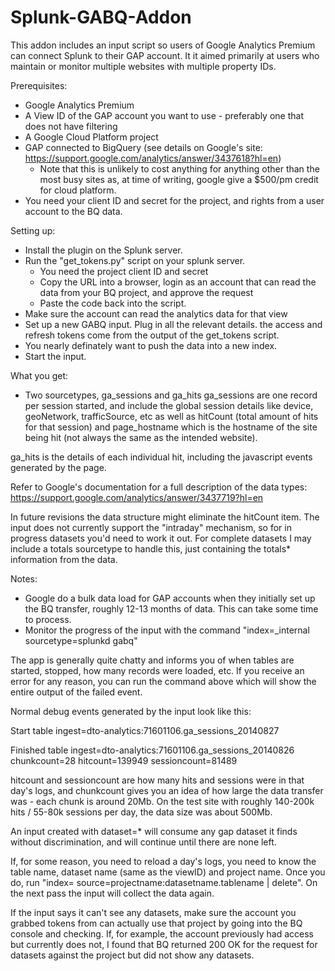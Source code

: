# Splunk-GABQ-Addon

This addon includes an input script so users of Google Analytics Premium can connect Splunk to their GAP account.
It it aimed primarily at users who maintain or monitor multiple websites with multiple property IDs.

Prerequisites:
* Google Analytics Premium
* A View ID of the GAP account you want to use - preferably one that does not have filtering
* A Google Cloud Platform project
* GAP connected to BigQuery (see details on Google's site: https://support.google.com/analytics/answer/3437618?hl=en)
  * Note that this is unlikely to cost anything for anything other than the most busy sites as, at time of writing, google give a $500/pm credit for cloud platform.
* You need your client ID and secret for the project, and rights from a user account to the BQ data.

Setting up:
* Install the plugin on the Splunk server.
* Run the "get_tokens.py" script on your splunk server. 
    * You need the project client ID and secret
    * Copy the URL into a browser, login as an account that can read the data from your BQ project, and approve the request
    * Paste the code back into the script.
* Make sure the account can read the analytics data for that view
* Set up a new GABQ input. Plug in all the relevant details. the access and refresh tokens come from the output of the get_tokens script.
* You nearly definately want to push the data into a new index.
* Start the input.

What you get:
* Two sourcetypes, ga_sessions and ga_hits
ga_sessions are one record per session started, and include the global session details like device, geoNetwork, trafficSource, etc as well as hitCount (total amount of hits for that session) and page_hostname which is the hostname of the site being hit (not always the same as the intended website).

ga_hits is the details of each individual hit, including the javascript events generated by the page.

Refer to Google's documentation for a full description of the data types: https://support.google.com/analytics/answer/3437719?hl=en

In future revisions the data structure might eliminate the hitCount item. The input does not currently support the "intraday" mechanism, so for in progress datasets you'd need to work it out. For complete datasets I may include a totals sourcetype to handle this, just containing the totals* information from the data.

Notes:
* Google do a bulk data load for GAP accounts when they initially set up the BQ transfer, roughly 12-13 months of data. This can take some time to process.
* Monitor the progress of the input with the command "index=_internal sourcetype=splunkd gabq"

The app is generally quite chatty and informs you of when tables are started, stopped, how many records were loaded, etc. If you receive an error for any reason, you can run the command above which will show the entire output of the failed event.

Normal debug events generated by the input look like this:

Start table ingest=dto-analytics:71601106.ga_sessions_20140827

Finished table ingest=dto-analytics:71601106.ga_sessions_20140826 chunkcount=28 hitcount=139949 sessioncount=81489

hitcount and sessioncount are how many hits and sessions were in that day's logs, and chunkcount gives you an idea of how large the data transfer was - each chunk is around 20Mb. On the test site with roughly 140-200k hits / 55-80k sessions per day, the data size was about 500Mb. 

An input created with dataset=* will consume any gap dataset it finds without discrimination, and will continue until there are none left.

If, for some reason, you need to reload a day's logs, you need to know the table name, dataset name (same as the viewID) and project name. Once you do, run "index=<whatever> source=projectname:datasetname.tablename | delete". On the next pass the input will collect the data again.

If the input says it can't see any datasets, make sure the account you grabbed tokens from can actually use that project by going into the BQ console and checking. If, for example, the account previously had access but currently does not, I found that BQ returned 200 OK for the request for datasets against the project but did not show any datasets. 
